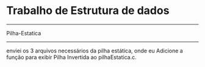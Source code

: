 # Trabalho de Estrutura de dados
---------------------------------------------------------
Pilha-Estatica
_________________________________________________________
enviei os 3 arquivos necessários da pilha estática, 
onde eu Adicione a função para exibir Pilha Invertida 
ao pilhaEstatica.c.
